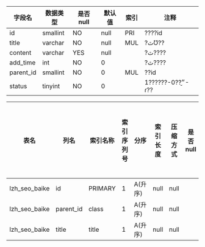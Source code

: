|字段名|数据类型|是否null|默认值|索引|注释|
|------|--------|--------|------|----|----|
|id|smallint|NO|null|PRI|????id|
|title|varchar|NO|null|MUL|?ٿƱ??|
|content|varchar|YES|null||?ٿ????|
|add_time|int|NO|0||?ٿ????|
|parent_id|smallint|NO|0|MUL|??id|
|status|tinyint|NO|0||״̬??0-??????1-ɾ??|



|表名|列名|索引名称|索引序列号|分序|索引长度|压缩方式|是否null|是否重复|唯一值数目估计值|索引方法|列中描述索引信息|索引注释|
|----|----|--------|----------|----|--------|--------|--------|--------|----------------|--------|----------------|--------|
|lzh_seo_baike|id|PRIMARY|1|A(升序)|null|null||NO|36|BTREE|||
|lzh_seo_baike|parent_id|class|1|A(升序)|null|null||YES|12|BTREE|||
|lzh_seo_baike|title|title|1|A(升序)|null|null||YES|36|BTREE|||
